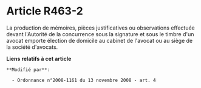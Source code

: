# Article R463-2

La production de mémoires, pièces justificatives ou observations effectuée devant    l'Autorité de la concurrence sous la
signature et sous le timbre d'un avocat emporte élection de domicile au cabinet de l'avocat ou au siège de la société
d'avocats.

**Liens relatifs à cet article**

	**Modifié par**:

	  - Ordonnance n°2008-1161 du 13 novembre 2008 - art. 4
